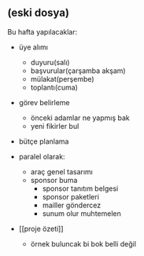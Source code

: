 ## **(eski dosya)**

Bu hafta yapılacaklar:
- üye alımı
	- duyuru(salı)
	- başvurular(çarşamba akşam)
	- mülakat(perşembe)
	- toplantı(cuma)
- görev belirleme
	- önceki adamlar ne yapmış bak
	- yeni fikirler bul

- bütçe planlama
- paralel olarak:
	- araç genel tasarımı
	- sponsor buma
		- sponsor tanıtım belgesi
		- sponsor paketleri
		- mailler göndercez
		- sunum olur muhtemelen
- [[proje özeti]]
	- örnek buluncak bi bok belli değil
